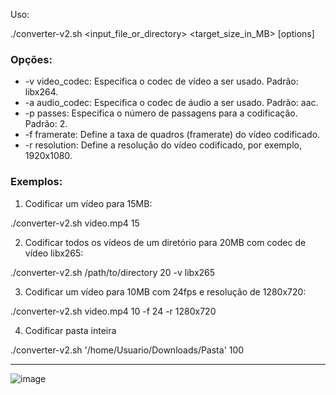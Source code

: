 Uso:

./converter-v2.sh <input_file_or_directory> <target_size_in_MB> [options]


### Opções:

- -v video_codec: Especifica o codec de vídeo a ser usado. Padrão: libx264.
- -a audio_codec: Especifica o codec de áudio a ser usado. Padrão: aac.
- -p passes: Especifica o número de passagens para a codificação. Padrão: 2.
- -f framerate: Define a taxa de quadros (framerate) do vídeo codificado.
- -r resolution: Define a resolução do vídeo codificado, por exemplo, 1920x1080.

### Exemplos:

1. Codificar um vídeo para 15MB:

./converter-v2.sh video.mp4 15


2. Codificar todos os vídeos de um diretório para 20MB com codec de vídeo libx265:

./converter-v2.sh /path/to/directory 20 -v libx265


3. Codificar um vídeo para 10MB com 24fps e resolução de 1280x720:

./converter-v2.sh video.mp4 10 -f 24 -r 1280x720

4. Codificar pasta inteira

./converter-v2.sh '/home/Usuario/Downloads/Pasta' 100

---

![image](https://github.com/BigArchLinux/Compress-Video/assets/145774158/78c61e57-ebba-49d7-b051-937f5428b13f)

